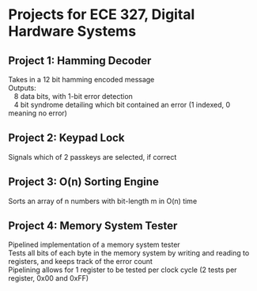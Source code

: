 # Projects for ECE 327, Digital Hardware Systems


## Project 1: Hamming Decoder
Takes in a 12 bit hamming encoded message  
Outputs:  
&nbsp;&nbsp; 8 data bits, with 1-bit error detection  
&nbsp;&nbsp; 4 bit syndrome detailing which bit contained an error (1 indexed, 0 meaning no error)  


## Project 2: Keypad Lock
Signals which of 2 passkeys are selected, if correct  

## Project 3: O(n) Sorting Engine
Sorts an array of n numbers with bit-length m in O(n) time  

## Project 4: Memory System Tester
Pipelined implementation of a memory system tester  
Tests all bits of each byte in the memory system by writing and reading to registers, and keeps track of the error count  
Pipelining allows for 1 register to be tested per clock cycle (2 tests per register, 0x00 and 0xFF)  
